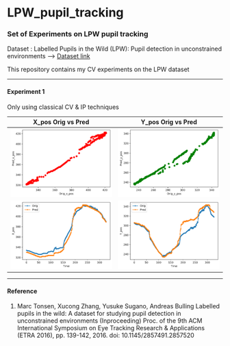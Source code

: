 # LPW_pupil_tracking

### Set of Experiments on LPW pupil tracking

Dataset : Labelled Pupils in the Wild (LPW): Pupil detection in unconstrained environments --> [Dataset link](https://www.mpi-inf.mpg.de/departments/computer-vision-and-machine-learning/research/gaze-based-human-computer-interaction/labelled-pupils-in-the-wild-lpw)

This repository contains my CV experiments on the LPW dataset
***
#### Experiment 1
Only using classical CV & IP techniques 

| X_pos Orig vs Pred | Y_pos Orig vs Pred |
|-------------|---------------|
| <img src="results/exp_1/pred_x_orig.png" width="440"> |  <img src="results/exp_1/pred_y_orig.png" width="440"> |
| <img src="results/exp_1/x_pos_time.png" width="440"> | <img src="results/exp_1/y_pos_time.png" width="440"> |

***
#### Reference

1. Marc Tonsen, Xucong Zhang, Yusuke Sugano, Andreas Bulling
Labelled pupils in the wild: A dataset for studying pupil detection in unconstrained environments (Inproceeding) Proc. of the 9th ACM International Symposium on Eye Tracking Research & Applications (ETRA 2016), pp. 139-142, 2016.
doi: 10.1145/2857491.2857520


